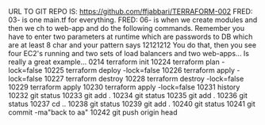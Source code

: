 URL TO GIT REPO IS: https://github.com/ffjabbari/TERRAFORM-002
FRED: 03- is one main.tf for everything.
FRED: 06- is when we create modules and then we ch to web-app and do the following commands.  Remember you have to enter two parameters at runtime which are passwords to DB which are at least 8 char and your pattern says 12121212
You do that, then you see four EC2's running and two sets of load balancers and two web-apps... Is really a great example...
0214  terraform init
10224  terraform plan -lock=false
10225  terraform deploy -lock=false
10226  terraform apply -lock=false
10227  terraform destroy
10228  terraform destroy -lock=false
10229  terraform apply
10230  terraform apply -lock=false
10231  history
10232  git status
10233  git add .
10234  git status
10235  git add .
10236  git status
10237  cd ..
10238  git status
10239  git add .
10240  git status
10241  git commit -ma"back to aa"
10242  git push origin head

